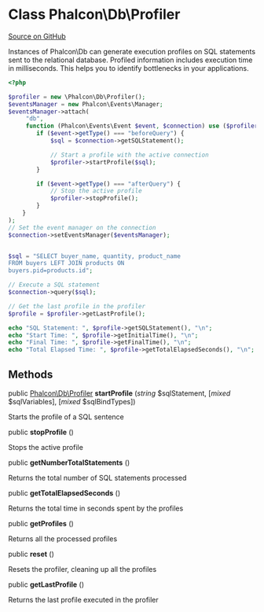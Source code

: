 # Class **Phalcon\\Db\\Profiler**

<a href="https://github.com/phalcon/cphalcon/blob/master/phalcon/db/profiler.zep" class="btn btn-default btn-sm">Source on GitHub</a>

Instances of Phalcon\\Db can generate execution profiles
on SQL statements sent to the relational database. Profiled
information includes execution time in milliseconds.
This helps you to identify bottlenecks in your applications.

```php
<?php

$profiler = new \Phalcon\Db\Profiler();
$eventsManager = new Phalcon\Events\Manager;
$eventsManager->attach(
     "db",
     function (Phalcon\Events\Event $event, $connection) use ($profiler) {
        if ($event->getType() === "beforeQuery") {
            $sql = $connection->getSQLStatement();

            // Start a profile with the active connection
            $profiler->startProfile($sql);
        }

        if ($event->getType() === "afterQuery") {
            // Stop the active profile
            $profiler->stopProfile();
        }
    }
);
// Set the event manager on the connection
$connection->setEventsManager($eventsManager);


$sql = "SELECT buyer_name, quantity, product_name
FROM buyers LEFT JOIN products ON
buyers.pid=products.id";

// Execute a SQL statement
$connection->query($sql);

// Get the last profile in the profiler
$profile = $profiler->getLastProfile();

echo "SQL Statement: ", $profile->getSQLStatement(), "\n";
echo "Start Time: ", $profile->getInitialTime(), "\n";
echo "Final Time: ", $profile->getFinalTime(), "\n";
echo "Total Elapsed Time: ", $profile->getTotalElapsedSeconds(), "\n";

```


## Methods
public [Phalcon\Db\Profiler](/en/3.2/api/Phalcon_Db_Profiler) **startProfile** (*string* $sqlStatement, [*mixed* $sqlVariables], [*mixed* $sqlBindTypes])

Starts the profile of a SQL sentence



public  **stopProfile** ()

Stops the active profile



public  **getNumberTotalStatements** ()

Returns the total number of SQL statements processed



public  **getTotalElapsedSeconds** ()

Returns the total time in seconds spent by the profiles



public  **getProfiles** ()

Returns all the processed profiles



public  **reset** ()

Resets the profiler, cleaning up all the profiles



public  **getLastProfile** ()

Returns the last profile executed in the profiler



